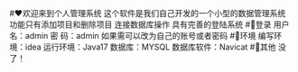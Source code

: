 #♥欢迎来到个人管理系统
	这个软件是我们自己开发的一个小型的数据管理系统
	功能只有添加项目和删除项目
	连接数据库操作
	具有完善的登陆系统
#📕登录
	用户名：admin
	密  码：admin
如果需可以改为自己的账号或者密码
#🌳环境
	编写环境：idea
	运行环境：Java17
	数据库：MYSQL
	数据库软件：Navicat
#🐎其他
	没了！
